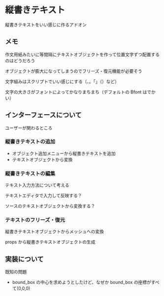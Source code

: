 # 縦書きテキスト

縦書きテキストをいい感じに作るアドオン

## メモ

作文用紙みたいに等間隔にテキストオブジェクトを作って位置文字ずつ配置するのはどうだろう

オブジェクトが膨大になってしまうのでフリーズ・復元機能が必要そう

文字組みはスクリプトでいい感じにする（、。「」（）など）

文字の大きさがフォントによってかなりまちまち（デフォルトの Bfont はでかい）

## インターフェースについて

ユーザーが関わるところ

### 縦書きテキストの追加

- オブジェクト追加メニューから縦書きテキストを追加
- テキストオブジェクトから変換

### 縦書きテキストの編集

テキスト入力方法について考える

テキストエディタで入力して反映する？

ソースのテキストオブジェクトから変換する？

### テキストのフリーズ・復元

縦書きテキストオブジェクトからメッシュへの変換

props から縦書きテキストオブジェクトの生成


## 実装について

既知の問題

- bound_box の中心を求めようとしたけど、なぜか bound_box の座標がすべて(0,0,0)
